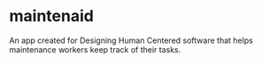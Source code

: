 maintenaid
==========

An app created for Designing Human Centered software that helps maintenance workers keep track of their tasks. 
